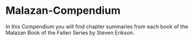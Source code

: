 # Malazan-Compendium
In this Compendium you will find chapter summaries from each book of the Malazan Book of the Fallen Series by Steven Erikson.
